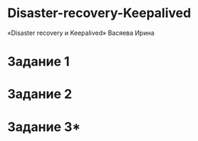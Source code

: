 # Disaster-recovery-Keepalived
«Disaster recovery и Keepalived» Васяева Ирина
# Задание 1
# Задание 2
# Задание 3*
